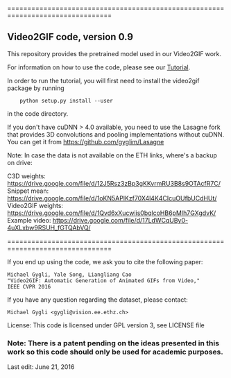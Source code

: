 ================================================================================

## Video2GIF code, version 0.9

This repository provides the pretrained model used in our Video2GIF work.


For information on how to use the code, please see our [Tutorial](./video2gif_tutorial.ipynb).

In order to run the tutorial, you will first need to install the video2gif package by running
```
    python setup.py install --user
```

in the code directory.

If you don't have cuDNN > 4.0 available, you need to use the Lasagne fork that provides 3D convolutions and pooling implementations without cuDNN. You can get it from https://github.com/gyglim/Lasagne

Note: In case the data is not available on the ETH links, where's a backup on drive:

C3D weights: https://drive.google.com/file/d/12J5Rsz3zBp3gKKvrmRU3B8s9OTAcfR7C/
Snippet mean: https://drive.google.com/file/d/1oKN5APlKzf70X4l4K4CIcuOUfbUCdHUt/
Video2GIF weights: https://drive.google.com/file/d/1Qvd6xXucwiis0bqlcoHB6pMIh7GXgdvK/
Example video: https://drive.google.com/file/d/17LdWCqUBy0-4uXLxbw9RSUH_fGTQAbVQ/

================================================================================

If you end up using the code, we ask you to cite the following paper:

    Michael Gygli, Yale Song, Liangliang Cao
    "Video2GIF: Automatic Generation of Animated GIFs from Video,"
    IEEE CVPR 2016

If you have any question regarding the dataset, please contact:

    Michael Gygli <gygli@vision.ee.ethz.ch>

License: This code is licensed under GPL version 3, see LICENSE file

### Note: There is a patent pending on the ideas presented in this work so this code should only be used for academic purposes.

   
Last edit: June 21, 2016
